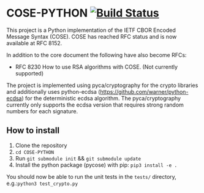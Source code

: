 # COSE-PYTHON [![Build Status](https://travis-ci.org/TimothyClaeys/COSE-PYTHON.svg?branch=master)](https://travis-ci.org/TimothyClaeys/COSE-PYTHON)

This project is a Python implementation of the IETF CBOR Encoded Message Syntax (COSE). COSE has reached RFC status and is now available at RFC 8152.

In addition to the core document the following have also become RFCs:

- RFC 8230 How to use RSA algorithms with COSE. (Not currently supported)

The project is implemented using pyca/cryptography for the crypto libraries and additionally uses python-ecdsa (https://github.com/warner/python-ecdsa) for the deterministic ecdsa algorithm. The pyca/cryptography currently only supports the ecdsa version that requires strong random numbers for each signature.

## How to install

1. Clone the repository
2. `cd COSE-PYTHON`
3. Run `git submodule init` && `git submodule update`
4. Install the python package (pycose) with pip: `pip3 install -e .`

You should now be able to run the unit tests in the `tests/` directory,
e.g.:`python3 test_crypto.py`


